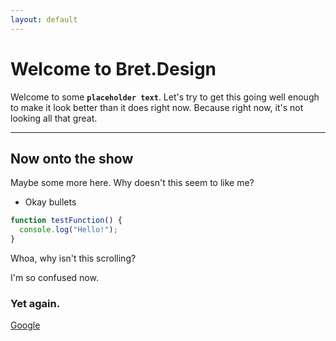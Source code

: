 ```yaml
---
layout: default
---
```


# Welcome to Bret.Design

Welcome to some **`placeholder text`**. Let's try to get this going well enough to make it look better than it does right now. Because right now, it's not looking all that great.

---

## Now onto the show

Maybe some more here.
Why doesn't this seem to like me?

- Okay bullets

``` javascript
function testFunction() {
  console.log("Hello!");
}
```

Whoa, why isn't this scrolling?

I'm so confused now.

### Yet again.

[Google](https://google.com/)
